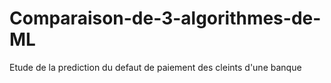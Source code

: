 # Comparaison-de-3-algorithmes-de-ML
Etude de la prediction du defaut de paiement des cleints d'une banque
